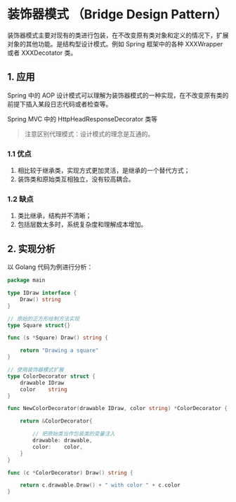 # 装饰器模式 （Bridge Design Pattern）

装饰器模式主要对现有的类进行包装，在不改变原有类对象和定义的情况下，扩展对象的其他功能。是结构型设计模式。例如 Spring 框架中的各种 XXXWrapper 或者 XXXDecotator 类。

## 1. 应用

Spring 中的 AOP 设计模式可以理解为装饰器模式的一种实现，在不改变原有类的前提下插入某段日志代码或者检查等。

Spring MVC 中的 HttpHeadResponseDecorator 类等

> 注意区别代理模式：设计模式的理念是互通的。

### 1.1 优点

1. 相比较于继承类，实现方式更加灵活，是继承的一个替代方式；
2. 装饰类和原始类互相独立，没有较高耦合。

### 1.2 缺点

1. 类比继承，结构并不清晰；
2. 包括层数太多时，系统复杂度和理解成本增加。

## 2. 实现分析

以 Golang 代码为例进行分析：

```go
package main

type IDraw interface {
	Draw() string
}

// 原始的正方形绘制方法实现
type Square struct{}

func (s *Square) Draw() string {

	return "Drawing a square"
}

// 使用装饰器模式扩展
type ColorDecorator struct {
	drawable IDraw
	color    string
}

func NewColorDecorator(drawable IDraw, color string) *ColorDecorator {

	return &ColorDecorator{

		// 把原始类当作包装类的变量注入
		drawable: drawable,
		color:    color,
	}
}

func (c *ColorDecorator) Draw() string {

	return c.drawable.Draw() + " with color " + c.color
}
```
